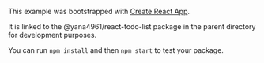 This example was bootstrapped with [Create React App](https://github.com/facebook/create-react-app).

It is linked to the @yana4961/react-todo-list package in the parent directory for development purposes.

You can run `npm install` and then `npm start` to test your package.
